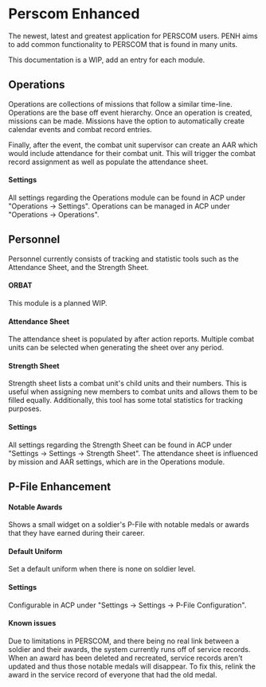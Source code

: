 # Perscom Enhanced
The newest, latest and greatest application for PERSCOM users. PENH aims to add common functionality to PERSCOM that is found in many units.

This documentation is a WIP, add an entry for each module.

## Operations
Operations are collections of missions that follow a similar time-line. Operations are the base off event hierarchy.
Once an operation is created, missions can be made. Missions have the option to automatically create calendar events and combat record entries.

Finally, after the event, the combat unit supervisor can create an AAR which would include attendance for their combat unit. This will trigger the combat record assignment as well as populate the attendance sheet.

#### Settings
All settings regarding the Operations module can be found in ACP under "Operations -> Settings".
Operations can be managed in ACP under "Operations -> Operations".

## Personnel
Personnel currently consists of tracking and statistic tools such as the Attendance Sheet, and the Strength Sheet.

#### ORBAT
This module is a planned WIP.

#### Attendance Sheet
The attendance sheet is populated by after action reports. Multiple combat units can be selected when generating the sheet over any period.

#### Strength Sheet
Strength sheet lists a combat unit's child units and their numbers. This is useful when assigning new members to combat units and allows them to be filled equally. Additionally, this tool has some total statistics for tracking purposes. 

#### Settings
All settings regarding the Strength Sheet can be found in ACP under "Settings -> Settings -> Strength Sheet".
The attendance sheet is influenced by mission and AAR settings, which are in the Operations module.

## P-File Enhancement

#### Notable Awards
Shows a small widget on a soldier's P-File with notable medals or awards that they have earned during their career.

#### Default Uniform
Set a default uniform when there is none on soldier level.

#### Settings
Configurable in ACP under "Settings -> Settings -> P-File Configuration".

#### Known issues
Due to limitations in PERSCOM, and there being no real link between a soldier and their awards, the system currently runs off of service records. When an award has been deleted and recreated, service records aren't updated and thus those notable medals will disappear. To fix this, relink the award in the service record of everyone that had the old medal.

